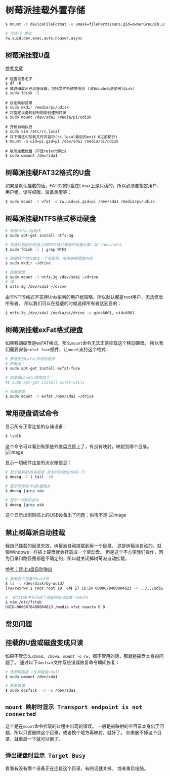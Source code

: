 # 树莓派挂载外置存储

```sh
$ mount -t deviceFileFormat -o umask=filePermissons,gid=ownerGroupID,uid=ownerID /device /mountpoint

# 可选-o 模式
rw,suid,dev,exec,auto,nouser,async
```

## 树莓派挂载U盘
[参考文章](https://segmentfault.com/a/1190000014173634)

```shell
# 检查设备名字
$ df -h
# 或详细展示已连接设备，包括文件系统等信息 (没有sudo无法使用fdisk)
$ sudo fdisk -l

# 设定映射目录
$ sudo mkdir /media/pi/udisk
# 将指定设备映射到刚刚创建到目录
$ sudo mount /dev/sda1 /media/pi/udisk

# 开机自动执行
$ sudo vim /etc/rc.local
# 将下面这句加到文件内容中(rc.local最后的exit 0之前都行)
$ mount -o uid=pi,gid=pi /dev/sda1 /media/pi/udisk

# 取消挂载优盘（不是reject弹出）
$ sudo umount /dev/sda1
```

## 树莓派挂载FAT32格式的U盘
如果是默认挂载的话，FAT32的U盘在Linux上是只读的，所以必须要指定用户、用户组、读写权限、设备类型等：

```sh
$ sudo mount -t vfat -o rw,uid=pi,gid=pi /dev/sda1 /media/pi/udisk
```


## 树莓派挂载NTFS格式移动硬盘

```sh
# 安装ntfs-3g程序
$ sudo apt-get install ntfs-3g

# 先查找当前已经插上的NTFS格式硬盘的设备位置，如：/dev/sda1
$ sudo fdisk -l | grep NTFS

# 随便找个地方建立一个空目录，用来映射硬盘内容
$ sudo mkdir ~/drive

# 挂载硬盘
$ sudo mount -t ntfs-3g /dev/sda1 ~/drive
# 或
$ ntfs-3g /dev/sda1 ~/drive
```

由于NTFS格式不支持Unix系列的用户组策略，所以默认都是root用户，无法修改所有者。
所以我们可以在挂载的时候选择所有者达到目的：
```sh
$ ntfs-3g /dev/sda1 /media/pi/drive -o gid=6001, uid=6001
```


## 树莓派挂载exFat格式硬盘
如果移动硬盘是exFAT格式，那么`mount`命令无法正常挂载这个移动硬盘。
所以我们需要安装`exfat-fuse`插件，让`mount`支持这个格式：
```sh
# 安装支持exfat系统的程序 
# 树莓派：
$ sudo apt-get install exfat-fuse

# 如果是Ubuntu就用这个：
#$ sudo apt-get install exfat-utils

# 挂载硬盘
$ sudo mount -t exfat /dev/sda1 ~/drive
```



## 常用硬盘调试命令

显示所有正常连接的存储设备：
```sh
$ lsblk
```
这个命令可以看到有那些外置盘连接上了，有没有映射，映射到哪个目录。
![image](https://user-images.githubusercontent.com/14041622/42690227-0656113c-86d6-11e8-99c9-803e5a3d9895.png)

显示一切硬件连接的流水账信息：
```sh
# 显示最新的20条信息 且友好的输出时间(-T)
$ dmesg -T | tail -20

# 显示所有SD卡或U盘相关
$ dmesg |grep sda

# 显示一切USB相关
$ dmesg |grep usb
```
这个显示出刚刚插上的USB设备出了问题：供电不足
![image](https://user-images.githubusercontent.com/14041622/42723600-7e230b9e-8793-11e8-9b54-1a91926ee53c.png)


## 禁止树莓派自动挂载
我自己挂载的目录失效，树莓派自动挂载到另一个目录。
这是树莓派自动的，就像Windows一样插上硬盘就会挂载成一个驱动盘。
但是这个不方便我们操作，因为目录和路径图都是不确定的，所以就关闭掉树莓派自动挂载。

[参考：禁止u盘自动弹出](https://blog.csdn.net/luckywang1103/article/details/50829812)

```sh
# 查看各个设备的uuid号
$ ls -l /dev/disk/by-uuid/
lrwxrwxrwx 1 root root 10  6月 27 16:24 0000678400004823 -> ../../sdb1

#  在fstab中关闭这个设备的自动挂载 noauto
$ vim /etc/fstab
UUID=0000678400004823 /media vfat noauto 0 0
```


## 常见问题

## 挂载的U盘或磁盘变成只读
如果不管怎么`chmod`、`chown`、`mount -o rw`，都不管用的话，那就是磁盘本身的问题了。
通过以下`dosfsck`文件系统错误修复命令瞬间修复：
```sh
# 先卸载磁盘 (比如磁盘sda1）
$ sudo umount /dev/sda1

# 修复磁盘
$ sudo dosfsck  -v -a /dev/sda1
```

## `mount 映射时显示 Transport endpoint is not connected`
这个是在`mount`命令挂载的过程中出现的错误。
一般是被映射的空目录本身出了问题，所以只要删除这个目录，或者换个地方再映射，就好了。
如果删不掉这个目录，就重启一下就可以删了。

## `弹出硬盘时显示 Target Busy`
看看有没有哪个设备正在连接这个目录，有的话就关掉。
或者重启电脑。